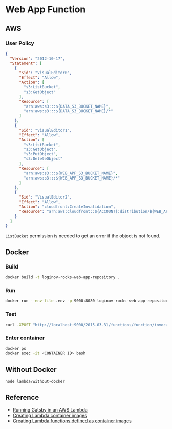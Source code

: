# Web App Function

## AWS

### User Policy

```json
{
  "Version": "2012-10-17",
  "Statement": [
    {
      "Sid": "VisualEditor0",
      "Effect": "Allow",
      "Action": [
        "s3:ListBucket",
        "s3:GetObject"
      ],
      "Resource": [
        "arn:aws:s3:::${DATA_S3_BUCKET_NAME}",
        "arn:aws:s3:::${DATA_S3_BUCKET_NAME}/*"
      ]
    },
    {
      "Sid": "VisualEditor1",
      "Effect": "Allow",
      "Action": [
        "s3:ListBucket",
        "s3:GetObject",
        "s3:PutObject",
        "s3:DeleteObject"
      ],
      "Resource": [
        "arn:aws:s3:::${WEB_APP_S3_BUCKET_NAME}",
        "arn:aws:s3:::${WEB_APP_S3_BUCKET_NAME}/*"
      ]
    },
    {
      "Sid": "VisualEditor2",
      "Effect": "Allow",
      "Action": "cloudfront:CreateInvalidation",
      "Resource": "arn:aws:cloudfront::${ACCOUNT}:distribution/${WEB_APP_CLOUDFRONT_DISTRIBUTION_ID}"
    }
  ]
}
```

`ListBucket` permission is needed to get an error if the object is not found.

## Docker

### Build

```sh
docker build -t loginov-rocks-web-app-repository .
```

### Run

```sh
docker run --env-file .env -p 9000:8080 loginov-rocks-web-app-repository
```

### Test

```sh
curl -XPOST "http://localhost:9000/2015-03-31/functions/function/invocations" -d '{}'
```

### Enter container

```sh
docker ps
docker exec -it <CONTAINER ID> bash
```

## Without Docker

```sh
node lambda/without-docker
```

## Reference

* [Running Gatsby in an AWS Lambda](https://www.jameshill.dev/articles/running-gatsby-within-aws-lambda/)
* [Creating Lambda container images](https://docs.aws.amazon.com/lambda/latest/dg/images-create.html)
* [Creating Lambda functions defined as container images](https://docs.aws.amazon.com/lambda/latest/dg/configuration-images.html)
